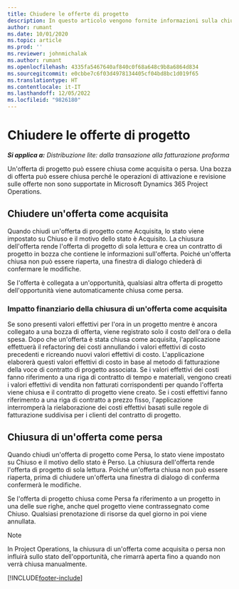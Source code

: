 ```yaml
---
title: Chiudere le offerte di progetto
description: In questo articolo vengono fornite informazioni sulla chiusura di un'offerta in Project Operations.
author: rumant
ms.date: 10/01/2020
ms.topic: article
ms.prod: ''
ms.reviewer: johnmichalak
ms.author: rumant
ms.openlocfilehash: 4335fa5467640af840c0f68a648c9b8a6864d834
ms.sourcegitcommit: e0cbbe7c6f03d4978134405cf04bd8bc1d019f65
ms.translationtype: HT
ms.contentlocale: it-IT
ms.lasthandoff: 12/05/2022
ms.locfileid: "9826180"
---
```

# <a name="close-project-quotes"></a>Chiudere le offerte di progetto

_**Si applica a:** Distribuzione lite: dalla transazione alla fatturazione proforma_

Un'offerta di progetto può essere chiusa come acquisita o persa. Una bozza di offerta può essere chiusa perché le operazioni di attivazione e revisione sulle offerte non sono supportate in Microsoft Dynamics 365 Project Operations.

## <a name="close-a-quote-as-won"></a>Chiudere un'offerta come acquisita

Quando chiudi un'offerta di progetto come Acquisita, lo stato viene impostato su Chiuso e il motivo dello stato è Acquisito. La chiusura dell'offerta rende l'offerta di progetto di sola lettura e crea un contratto di progetto in bozza che contiene le informazioni sull'offerta. Poiché un'offerta chiusa non può essere riaperta, una finestra di dialogo chiederà di confermare le modifiche.

Se l'offerta è collegata a un'opportunità, qualsiasi altra offerta di progetto dell'opportunità viene automaticamente chiusa come persa.

### <a name="financial-impact-of-closing-a-quote-as-won"></a>Impatto finanziario della chiusura di un'offerta come acquisita

Se sono presenti valori effettivi per l'ora in un progetto mentre è ancora collegato a una bozza di offerta, viene registrato solo il costo dell'ora o della spesa. Dopo che un'offerta è stata chiusa come acquisita, l'applicazione effettuerà il refactoring dei costi annullando i valori effettivi di costo precedenti e ricreando nuovi valori effettivi di costo. L'applicazione elaborerà questi valori effettivi di costo in base al metodo di fatturazione della voce di contratto di progetto associata. Se i valori effettivi dei costi fanno riferimento a una riga di contratto di tempo e materiali, vengono creati i valori effettivi di vendita non fatturati corrispondenti per quando l'offerta viene chiusa e il contratto di progetto viene creato. Se i costi effettivi fanno riferimento a una riga di contratto a prezzo fisso, l'applicazione interromperà la rielaborazione dei costi effettivi basati sulle regole di fatturazione suddivisa per i clienti del contratto di progetto.

## <a name="closing-a-quote-as-lost"></a>Chiusura di un'offerta come persa

Quando chiudi un'offerta di progetto come Persa, lo stato viene impostato su Chiuso e il motivo dello stato è Perso. La chiusura dell'offerta rende l'offerta di progetto di sola lettura. Poiché un'offerta chiusa non può essere riaperta, prima di chiudere un'offerta una finestra di dialogo di conferma confermerà le modifiche.

Se l'offerta di progetto chiusa come Persa fa riferimento a un progetto in una delle sue righe, anche quel progetto viene contrassegnato come Chiuso. Qualsiasi prenotazione di risorse da quel giorno in poi viene annullata.

> [!NOTE]
> In Project Operations, la chiusura di un'offerta come acquisita o persa non influirà sullo stato dell'opportunità, che rimarrà aperta fino a quando non verrà chiusa manualmente.


[!INCLUDE[footer-include](../../includes/footer-banner.md)]
